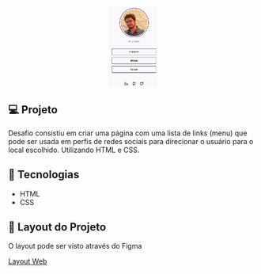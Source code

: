 <div align="center">
<img alt="Capa do projeto" src="assets/socialtree.png" width="20%">
</div>

## 💻 Projeto

 Desafio consistiu em criar uma página com uma lista de links (menu) que pode ser usada em perfis de redes sociais para direcionar o usuário para o local escolhido. Utilizando HTML e CSS.

## 🚀 Tecnologias

<ul>
  <li>HTML</li>
  <li>CSS</li>
</ul>

## 🔖 Layout do Projeto

O layout pode ser visto através do Figma

[Layout Web](https://www.figma.com/file/hWF7zWWJgk8qOJTdcxCUUB/Explorer---Projeto-01-(Copy)?node-id=1%3A2)
